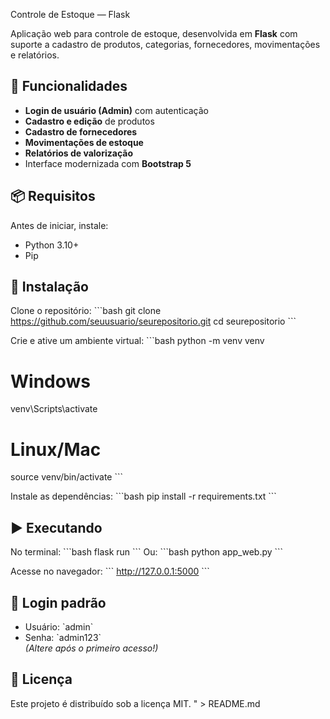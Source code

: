 Controle de Estoque — Flask

Aplicação web para controle de estoque, desenvolvida em **Flask** com suporte a cadastro de produtos, categorias, fornecedores, movimentações e relatórios.

## 🚀 Funcionalidades
- **Login de usuário (Admin)** com autenticação
- **Cadastro e edição** de produtos
- **Cadastro de fornecedores**
- **Movimentações de estoque**
- **Relatórios de valorização**
- Interface modernizada com **Bootstrap 5**

## 📦 Requisitos
Antes de iniciar, instale:
- Python 3.10+
- Pip

## 🔧 Instalação
Clone o repositório:
\`\`\`bash
git clone https://github.com/seuusuario/seurepositorio.git
cd seurepositorio
\`\`\`

Crie e ative um ambiente virtual:
\`\`\`bash
python -m venv venv
# Windows
venv\\Scripts\\activate
# Linux/Mac
source venv/bin/activate
\`\`\`

Instale as dependências:
\`\`\`bash
pip install -r requirements.txt
\`\`\`

## ▶️ Executando
No terminal:
\`\`\`bash
flask run
\`\`\`
Ou:
\`\`\`bash
python app_web.py
\`\`\`

Acesse no navegador:
\`\`\`
http://127.0.0.1:5000
\`\`\`

## 🔑 Login padrão
- Usuário: \`admin\`
- Senha: \`admin123\`  
*(Altere após o primeiro acesso!)*

## 📄 Licença
Este projeto é distribuído sob a licença MIT.
" > README.md
